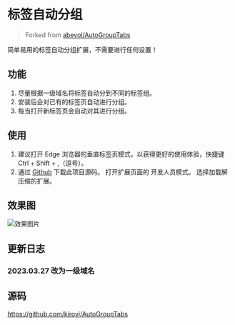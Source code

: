 # 标签自动分组

> Forked from [abevol/AutoGroupTabs](https://github.com/abevol/AutoGroupTabs)

 简单易用的标签自动分组扩展，不需要进行任何设置！

## 功能

1. 尽量根据一级域名将标签自动分到不同的标签组。
2. 安装后会对已有的标签页自动进行分组。
3. 每当打开新标签页会自动对其进行分组。

## 使用

1. 建议打开 Edge 浏览器的垂直标签页模式，以获得更好的使用体验，快捷键 Ctrl + Shift + ,（逗号）。
2. 通过 [Github](https://github.com/kirovj/AutoGroupTabs) 下载此项目源码。
   打开扩展页面的 开发人员模式。
   选择加载解压缩的扩展。

## 效果图

![效果图片](./readme/main.jpg)

## 更新日志

### 2023.03.27 改为一级域名

## 源码

 <https://github.com/kirovj/AutoGroupTabs>
